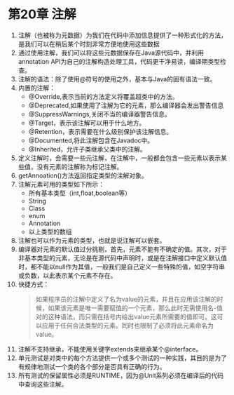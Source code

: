 # 第20章 注解
1. 注解（也被称为元数据）为我们在代码中添加信息提供了一种形式化的方法，是我们可以在稍后某个时刻非常方便地使用这些数据
2. 通过使用注解，我们可以将这些元数据保存在Java源代码中，并利用annotation API为自己的注解构造处理工具，代码更干净易读，编译期类型检查。
3. 注解的语法：除了使用@符号的使用之外，基本与Java的固有语法一致。
4. 内置的注解：
    - @Override,表示当前的方法定义将覆盖超类中的方法。
    - @Deprecated,如果使用了注解为它的元素，那么编译器会发出警告信息
    - @SuppressWarnings,关闭不当的编译器警告信息。
    - @Target，表示该注解可以用于什么地方。
    - @Retention，表示需要在什么级别保护该注解信息。
    - @Documented,将此注解包含在Javadoc中。
    - @Inherited，允许子类继承父类中的注解。
5. 定义注解时，会需要一些元注解，在注解中，一般都会包含一些元素以表示某些值，没有元素的注解称为标记注解。
6. getAnnoation()方法返回指定类型的注解对象。
7. 注解元素可用的类型如下所示：
    - 所有基本类型（int,float,boolean等）
    - String
    - Class
    - enum
    - Annotation
    - 以上类型的数组
8. 注解也可以作为元素的类型，也就是说注解可以嵌套。
9. 编译器对元素的默认值过分挑剔，首先，元素不能有不确定的值。其次，对于非基本类型的元素，无论是在源代码中声明时，或是在注解接口中定义默认值时，都不能以null作为其值，一般我们是自己定义一些特殊的值，如空字符串或负数，以此表示某个元素不存在。
10. 快捷方式：
    > 如果程序员的注解中定义了名为value的元素，并且在应用该注解的时候，如果该元素是唯一需要赋值的一个元素，那么此时无需使用名-值对的这种语法，而只需在括号内给出value元素所需要的值即可。这可以应用于任何合法类型的元素。同时也限制了必须将此元素命名为value。
11. 注解不支持继承，不能使用关键字extends来继承某个@interface。
12. 单元测试是对类中的每个方法提供一个或多个测试的一种实践，其目的是为了有规律地测试一个类的各个部分是否具有正确的行为。
13. 所有测试的保留属性必须是RUNTIME，因为@Unit系列必须在编译后的代码中查询这些注解。
